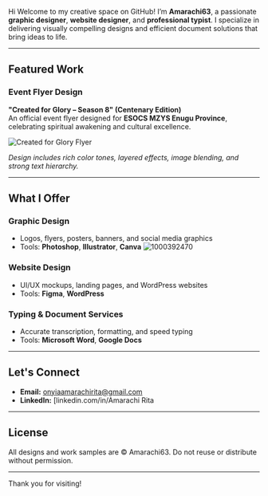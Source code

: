 Hi
Welcome to my creative space on GitHub! I’m **Amarachi63**, a passionate **graphic designer**, **website designer**, and **professional typist**. I specialize in delivering visually compelling designs and efficient document solutions that bring ideas to life.

---

## Featured Work

### Event Flyer Design  
**"Created for Glory – Season 8" (Centenary Edition)**  
An official event flyer designed for **ESOCS MZYS Enugu Province**, celebrating spiritual awakening and cultural excellence.

![Created for Glory Flyer](./file-2JwJYcxcKZTEYJmmr4vEBM)

*Design includes rich color tones, layered effects, image blending, and strong text hierarchy.*

---

## What I Offer

### Graphic Design
- Logos, flyers, posters, banners, and social media graphics
- Tools: **Photoshop**, **Illustrator**, **Canva**
![1000392470](https://github.com/user-attachments/assets/5fab3aee-8156-4327-974c-c73339147468)

### Website Design
- UI/UX mockups, landing pages, and WordPress websites
- Tools: **Figma**, **WordPress**

### Typing & Document Services
- Accurate transcription, formatting, and speed typing
- Tools: **Microsoft Word**, **Google Docs**

---

## Let's Connect

- **Email:** onyiaamarachirita@gmail.com  
- **LinkedIn:** [linkedin.com/in/Amarachi Rita 
  

---

## License

All designs and work samples are © Amarachi63. Do not reuse or distribute without permission.

---

Thank you for visiting!
